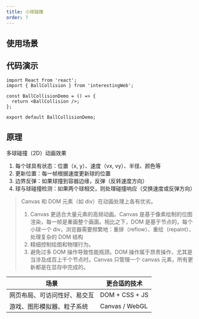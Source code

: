 ```yaml
---
title: 小球碰撞
order: 7
---
```


## 使用场景

## 代码演示

```tsx
import React from 'react';
import { BallCollision } from 'interestingWeb';

const BallCollisionDemo = () => {
  return <BallCollision />;
};

export default BallCollisionDemo;
```

## 原理

多球碰撞（2D）动画效果

1. 每个球具有状态：位置（x, y）、速度（vx, vy）、半径、颜色等
2. 更新位置：每一帧根据速度更新球的位置
3. 边界反弹：如果球撞到容器边缘，反弹（反转速度方向）
4. 球与球碰撞检测：如果两个球相交，则处理碰撞响应（交换速度或反弹方向）

> Canvas 和 DOM 元素（如 div）在动画处理上各有优劣。
>
> 1. Canvas 更适合大量元素的高频动画。Canvas 是基于像素绘制的位图渲染，每一帧是重画整个画面。相比之下，DOM 是基于节点的，每个小球一个 div，浏览器需要频繁地：重排（reflow）、重绘（repaint）、处理复杂的 DOM 结构
> 2. 精细控制绘图和物理行为。
> 3. 避免过多 DOM 操作导致性能瓶颈。DOM 操作属于昂贵操作，尤其是当涉及成百上千个节点时。Canvas 只管理一个 canvas 元素，所有更新都是在显存中完成的。

| 场景                         | 更合适的技术   |
| ---------------------------- | -------------- |
| 网页布局、可访问性好、易交互 | DOM + CSS + JS |
| 游戏、图形模拟器、粒子系统   | Canvas / WebGL |
